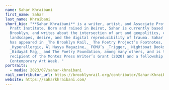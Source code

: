 ```yaml
---
name: Sahar Khraibani
first_name: Sahar
last_name: Khraibani
short_bio: "**Sahar Khraibani** is a writer, artist, and Associate Professor at
  Pratt Institute. Born and raised in Beirut, Sahar is currently based in
  Brooklyn, and writes about the intersection of art and geopolitics, cyber
  landscapes, desire, and the digital reproducibility of trauma. Sahar’s writing
  has appeared in _The Brooklyn Rail,_ The Poetry Project’s Footnotes,
  _Hyperallergic, Al Hayya Magazine,_ FOMU’s _Trigger,_ Nightboat Books,
  _Bidayat Mag,_ and The Poetry Foundation, among many others, and is the
  recipient of the Montez Press Writer’s Grant (2020) and a fellowship from Asia
  Contemporary Art Week. "
portraits:
  - media: 2023/07/sahar-khraibani
rail_contributor_url: https://brooklynrail.org/contributor/Sahar-Khraibani
website: https://saharkhraibani.com/
---
```

